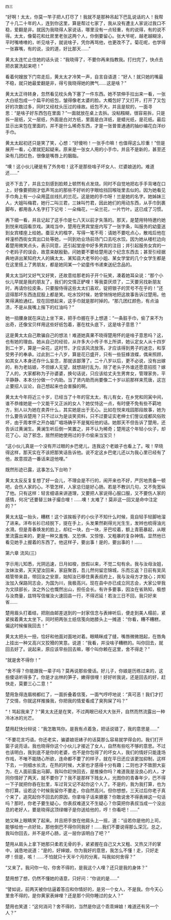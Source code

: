     四三 

   “好啊！太太，你莫一竿子把人打尽了！我就不是那种吊起下巴乱说话的人！我帮了十几二十年的人，连到你这里，算是帮过七家了，我从没有遭主人家说过我口不稳，爱翻是非。就因为我晓得人家说话，哪里没有一点轻重，有的说得，有的说不得。太太，像菊花和灶房里老张这两个人，你倒要留心。张大爷呢，越老越糊涂，平时嘴喳喳的，听见啥子，就说啥子，凭你再骂他，也更改不了。菊花呢，也学得一张寡嘴，有的说，没的道，好比那天……”

   黄太太连忙止住她的话头说：“我晓得了，不要你再来指教我。打扫完了，快点去把衣裳洗起来吧！”

   看着何嫂放下门帘走后，黄太太才冷笑一声，自言自语道：“好人！就只她的嘴最不稳，就只她最爱翻是非，得亏我晓得她的脾气……这是啥？”

   黄太太正待转身，忽然看见枕头角下塞了一件东西。她不禁伸手拉出来一看，一张大白纸包成一个扁平的纸包，皱得像老太婆的脸。大概包好了又打开，打开了又包好的次数过多，同时又经枕头压过的缘故。纸包不大，并且是软的，一面寻思：“是啥子好东西包在里面？”一面就放在桌上去拆。没粘糨糊，很容易拆，只是拆一层纸，又一层纸，外面是白对方纸，里面是白洋纸，是蜡光纸，是花纸。最后显示出来包在里面的，并不是什么稀奇东西，才是一张普普通通的抽纱编花白洋纱手巾。

   黄太太起初还只是笑了笑，心想：“好傻哟！一张手巾嘛！也值得这么珍重！”但是展开一看，心里就犯起疑来。原来是一张女人用的小手巾，并且不是新的，甚至还染有几团红色，很像是嘴唇上的胭脂。

   “噢！这小伙儿硬是有了外务啦！这不是那些啥子坏女人、烂婆娘送的。难道还……”

   说不下去了，并且立刻感到脸颊上顿然有点发烧。同时不自觉地把右手手背堵在口上，好像要把刚才低声骂出的那些不好听的字眼给挡回喉咙里去似的。因为她看见手巾角上有一小朵用蓝丝线扎的兰花。这是她的手巾呀！兰是她的名字。她姊妹三人，大姐叫梅君，她行二叫兰君，三妹叫竹君，因此她们的用动东西，从手巾到裹脚布，都用各人名字打下记号：一朵梅花，一朵兰花，一片竹叶。这已成了习惯。

   再下细一看，并且记起了这手巾是七八天以前才失落的。那天，是楚用特特邀约她到悦来戏园看京戏。演戏当中，楚用在男宾堂座内写了一张字条，叫服务的幼童送到女宾楼座上给她。蚕豆大的楷字，写得一笔不苟：请她不要吃点心，散戏后他在梓潼桥西街女宾出口处等她，一同到劝业场前场门口去吃水饺。因为她从楼栏边向着楚用微笑点头，表示同意，还引起堂座中好多男宾的注目；并引起服务女宾的一个老妈子的误会，故意来献殷勤，问她要不要给楚用送个纪念东西去；甚至引经据典地讲出某知府大人的姨太太、某知县大老爷的小姐、某女学堂的几个女学生都是在这里搭上了男朋友，都是她同某一个幼童传书递柬送纪念品的。

   黄太太当时又好气又好笑，还故意给那老妈子开个玩笑，凑着她耳朵说：“那个小伙儿早就是我的朋友了，我们的交情正酽哩！等我耍厌烦了，二天要另找新朋友时，再请你拉皮条，只要服侍得这些太太们喜欢，锭把银子的赏号不在乎的！”还逗得那坏东西连屁股上都是笑。吃水饺时候，她曾悄悄地把这故事告诉过楚用。他笑得满脸通红。现在回想起来，这手巾就是那时掉的。“那几团红颜色，有点油渍，不是从我嘴上揩下的红油吗？”

   她一扭腰身就在床边上坐下来，把手巾握在手上想道：“一条脏手巾，偷了来不为出奇，还像宝贝样用这些好纸包着，塞在枕头底下，这是啥子意思？”

   这是黄太太自己欺骗自己的想法！难道她真果不晓得楚用怀的是啥子意思吗？这，也有她的理由。她从自己的经验，从许多大小传子书上所讲，她认定女人从十四岁到二十岁，算是一朵花，这时节，才应该风流放荡，才应该得到男子的迷恋，和享受男子的奉承。过此到二十八岁，算是花已盛开，只有一些狂蜂浪蝶，偶来照顾，如其女人本身还存什么妄念，那就该鄙薄了。二十八岁以后，更不必说，没有出嫁的，称为老姑娘，不但嫁人无望，就想胡行乱为，除了老头子外谁还愿意招揽？嫁了人的，大家都称为子孙婆婆，换句话说，只应该给丈夫生男育女，管理家务，平平静静、本本分分做一个内助。当了贤内助而尚要像二十岁以前那样来荒唐，这岂止要招人议论，自己想起来也会害臊的啊。

   黄太太今年将近三十岁，已经当了十年的官太太，有儿有女，在乡党和同寅中间，谁不恭维她是一个又能干又正派的女人？她仗恃这一点，有时便不免有些不羁地方，别人以为她在卖弄什么，其实她是出于无心。比如在悦来戏园那段故事，她为什么要告诉楚用？只不过以为是谈笑资料，只不过要证实老绅士们訾议成都风俗败坏，由于周孝怀之开办娼厂唱场确乎不是冤枉他的话。她那天不但告诉了楚用，还告诉过黄澜生。黄澜生听后倒一笑置之，并不认为稀奇；楚用这个年轻小伙子，却花了心，动了邪念，居然把她使用过的手巾偷来当宝贝！

   “这小伙儿真是一个没有开过眼的乡巴佬儿，连我这个老娘子也看上了。唉！早晓得这样，那天实在不该把那笑话告诉他。说不定这乡巴佬儿还以为我心里已经有了他，故意捏造一番话来逗他哩。”

   既然形迹已露，这事怎么下台哟？

   黄太太反反复复想了好一会儿，不理会是不行的，闹开来也不好，严厉地责备一顿吧，会伤人家的心。不管怎样，人家总归是好心肠。若是不教训几句，又不免宽纵了他。只有这样：轻言细语来讲道理，又要把人家说得心服口服，又不要伤人家的感情，何况“还要替三妹子撮合哩！……噢！太难了！莫非这一回又是命中注定的？”

   黄太太猛一抬头，糟糕！这个该挨板子的小伙子不知什么时候，竟自轻手轻脚地溜了进来。洋布长衫已经脱下，提在手上，头发果然剃得光光生生，发辫也梳得油光水滑。但是青春焕发的脸上，却红一块，白一块，牙巴咬着，额上青筋暴起，从眼里流露出来的，更是一种又羞愧、又恐惧、又惊惶、又粗暴的复杂神情。显然他已看见她手上握着的东西了。他这样子，要出事！是的，要出事的！……

   第六章 流风(三)

   字示用儿知悉，光阴迅速，日月如梭，放假以来，不觉二旬有余。我与汝母汝姐，汝妹汝弟，天天望汝回来，家庭聚首，吾儿然何留恋锦城，乐而忘返？日前有吴凤梧管带来县，带回汝之安禀，始知汝已移住黄表叔府上，我与汝母方才放心；并知汝加入保路同志会，为国为川，我极高兴。现在县中亦已成立同志会，大家公举我为文牍部长，汝之外公也慨然出山，担任会长。有许多要事，因汝在省熟知，极想与汝商量，兹特写信催汝火速回县一行，不得迟延！若汝三日不回，我只好来省……

   楚用眉头打着结，把刚由邮差送到的一封家信念与表婶听后，便走到美人榻前，紧紧挨着黄太太坐下。同时把两张土纸信笺向她膝头上一摊道：“你看，糟不糟糕，偏这时候催我回去！”

   黄太太把头一扭，恰好和他面对面地对着。眼睛眯成了缝，嘴唇微微翘起，在唇角上挂出一种又高兴又狡猾的笑意。说道：“我看，并没啥子糟糕的。叫你回去，就回去好了。说起来，原应该早些回去嘛，哪个叫你赖在这里，舍不得走？”

   “就是舍不得你！”

   “舍不得？你能跟我一辈子吗？莫再说那些傻话。好儿子，你娘是历练过来的，这些傻话听得多了。你是才出林的笋子，嫩得很哩！好好听我说，还是回去的好，赶快走，莫要三心二意！”

   楚用急得连眉梢都红了，一面折叠着信笺，一面气哼哼地说：“真可恶！我们才打了交情，你就这样推搡我，你把我的情爱看成了臭狗屎了吗？”

   “！骂起我来了？”黄太太还是在笑，不过两眼已经大大张开，自然而然流露出一种冷冰冰的光芒。

   楚用赶快分辩说：“我怎敢骂你。是我有点着急，把话说错了，我的意思是……”

   “不要花言巧语。你还老实，骗婆娘诳婊子的话莫那么容易就学得会的。我们打开窗子说亮话，我也晓得你这个小伙儿才接近了女人，自然有些吃不够的意思。不过也该明白，我到底不是你的老婆，也不是你包得了的坏女人，我们的情好只能逢场作戏，不唯不能随心所欲，连命都不要了的样子，就在平日还应该更加抑制，这样下去，一则细水长流，在热的时候，大家也才感得十分有趣；二则也才不致胆大妄为，在人面前露出马脚。我叫你赶快回去，是推搡你吗？难道我是没良心的人，才同你情好了两天，就不要你了？我不是那样下贱女人，光图你的青春年少，巴不得一下子就把你吞在肚里，车过背又记不起你这个人了。不是的，我为我打算，也为你打算。设若这个时候我留你不要走，你自然高兴。但你想想，三天过后你老子真个来了，追究起你不回去的原因，你拿啥子话来搪塞？你敢说舍不得表婶这一句话吗？那时，你老子要生疑心，你表叔难道又不生疑心？你莫把你表叔当成一个没出息的老好人，要是晓得这顶绿帽子是你送给他的，哼！你看吧！……”

   她又眯上眼睛笑了起来。并且把手放在他肩头上一摇，道：“设若你是他的上司，能够给他一点好处，那他倒巴不得你同我好！……我们不要说得那么深沉，总之，我叫你回去，并不是坏心肠，这一层你该明白了吧？”

   楚用从肩头上拿下她那只柔若无骨的手，紧紧握在自己又大又粗、又热又汗的掌中，诚恳地说道：“是的，好婶娘，你为我好的意思，我怎么不懂！走，只好走啰！但是，咳！……不怕就只十天半个月的分离，叫我如何舍得？”

   “又来了。我问你一句，你舍不得的，是我这个人哩？还只是我的身体？”

   楚用想了想，仍然不懂她的语意，只好问：“你说的是……”

   “譬如说，前两天被你估逼着答应和你情好的，是另一个女人，不是我。你今天心里舍不得的，是你黄家表婶哩？还是那个同你睡过的女人？”

   楚用也笑道：“这何消问？舍不得的，当然是你这个乖乖婶娘！难道还有另一个人？”

